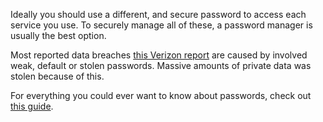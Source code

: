 Ideally you should use a different, and secure password to access each service you use. To securely manage all of these, a password manager is usually the best option.

Most reported data breaches [this Verizon report](http://www.verizonenterprise.com/resources/reports/rp_dbir-2016-executive-summary_xg_en.pdf) are caused by involved weak, default or stolen passwords. Massive amounts of private data was stolen because of this.

For everything you could ever want to know about passwords, check out [this guide](https://heimdalsecurity.com/blog/password-security-guide/).